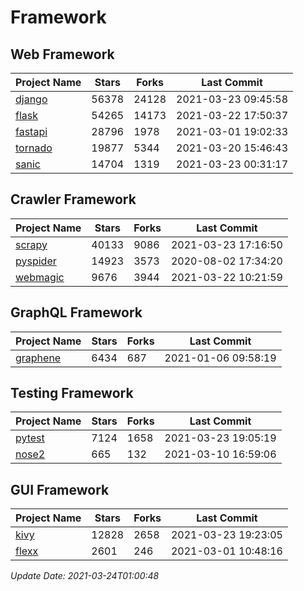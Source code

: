 # Framework

## Web Framework
| Project Name | Stars | Forks | Last Commit |
| ------------ | ----- | ----- | ----------- |
| [django](https://github.com/django/django) | 56378 | 24128 | 2021-03-23 09:45:58 |
| [flask](https://github.com/pallets/flask) | 54265 | 14173 | 2021-03-22 17:50:37 |
| [fastapi](https://github.com/tiangolo/fastapi) | 28796 | 1978 | 2021-03-01 19:02:33 |
| [tornado](https://github.com/tornadoweb/tornado) | 19877 | 5344 | 2021-03-20 15:46:43 |
| [sanic](https://github.com/sanic-org/sanic) | 14704 | 1319 | 2021-03-23 00:31:17 |

## Crawler Framework
| Project Name | Stars | Forks | Last Commit |
| ------------ | ----- | ----- | ----------- |
| [scrapy](https://github.com/scrapy/scrapy) | 40133 | 9086 | 2021-03-23 17:16:50 |
| [pyspider](https://github.com/binux/pyspider) | 14923 | 3573 | 2020-08-02 17:34:20 |
| [webmagic](https://github.com/code4craft/webmagic) | 9676 | 3944 | 2021-03-22 10:21:59 |

## GraphQL Framework
| Project Name | Stars | Forks | Last Commit |
| ------------ | ----- | ----- | ----------- |
| [graphene](https://github.com/graphql-python/graphene) | 6434 | 687 | 2021-01-06 09:58:19 |

## Testing Framework
| Project Name | Stars | Forks | Last Commit |
| ------------ | ----- | ----- | ----------- |
| [pytest](https://github.com/pytest-dev/pytest) | 7124 | 1658 | 2021-03-23 19:05:19 |
| [nose2](https://github.com/nose-devs/nose2) | 665 | 132 | 2021-03-10 16:59:06 |

## GUI Framework
| Project Name | Stars | Forks | Last Commit |
| ------------ | ----- | ----- | ----------- |
| [kivy](https://github.com/kivy/kivy) | 12828 | 2658 | 2021-03-23 19:23:05 |
| [flexx](https://github.com/flexxui/flexx) | 2601 | 246 | 2021-03-01 10:48:16 |

*Update Date: 2021-03-24T01:00:48*